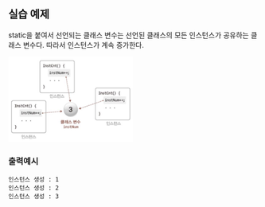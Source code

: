 ## 실습 예제
static을 붙여서 선언되는 클래스 변수는 선언된 클래스의 모든 인스턴스가 공유하는 클래스 변수다. 따라서 인스턴스가 계속 증가한다.

<img src='./src/image.jpg' width='250px'>

### 출력예시
```shell
인스턴스 생성 : 1
인스턴스 생성 : 2
인스턴스 생성 : 3
```

